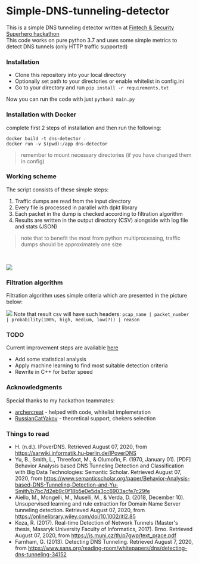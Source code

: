 # Simple-DNS-tunneling-detector
This is a simple DNS tunneling detector written at [Fintech & Security Superhero hackathon](https://dshkazan.ru/finsec)
<br>
This code works on pure python 3.7 and uses some simple metrics to detect DNS tunnels (only HTTP traffic supported)

### Installation
* Clone this repository into your local directory
* Optionally set path to your directories or enable whitelist in config.ini
* Go to your directory and run `pip install -r requirements.txt`

Now you can run the code with just `python3 main.py`

### Installation with Docker
complete first 2 steps of installation and then run the following:
```
docker build -t dns-detector .
docker run -v $(pwd):/app dns-detector
```
> remember to mount necessary directories (if you have changed them in config)

### Working scheme
The script consists of these simple steps:
1. Traffic dumps are read from the input directory
2. Every file is processed in parallel with dpkt library
3. Each packet in the dump is checked according to filtration algorithm
4. Results are written in the output directory (CSV) alongside with log file and stats (JSON)

> note that to benefit the most from python multiprocessing, traffic dumps 
> should be approximately one size 
<br>

![](https://storage.geekclass.ru/images/21abe9fb-aaf0-4523-882f-4dd06c803da2.png)

### Filtration algorithm
Filtration algorithm uses simple criteria which are presented in the picture below:

![](https://storage.geekclass.ru/images/b6e0eea7-5a92-431d-bfa9-4ca1e451b71e.png)
Note that result csv will have such headers:
`pcap_name | packet_number | probability(100%, high, medium, low(?)) | reason`

### TODO
Current improvement steps are available [here](https://github.com/leshark/Simple-DNS-tunneling-detector/projects/1)
* Add some statistical analysis
* Apply machine learning to find most suitable detection criteria
* Rewrite in C++ for better speed

### Acknowledgments
Special thanks to my hackathon teammates:
* [archercreat](https://github.com/archercreat) - helped with code, whitelist implemetation
* [RussianCatYakov](https://github.com/RussianCatYakov) - theoretical support, chekers selection

### Things to read 
* H. (n.d.). IPoverDNS. Retrieved August 07, 2020, from https://sarwiki.informatik.hu-berlin.de/IPoverDNS
* Yu, B., Smith, L., Threefoot, M., & Olumofin, F. (1970, January 01). [PDF] Behavior Analysis based DNS Tunneling Detection and Classification with Big Data Technologies: Semantic Scholar. Retrieved August 07, 2020, from https://www.semanticscholar.org/paper/Behavior-Analysis-based-DNS-Tunneling-Detection-and-Yu-Smith/b7bc7d2eb9c0f18b5e0e5da3cc6903acfe7c29fe
* Aiello, M., Mongelli, M., Muselli, M., & Verda, D. (2018, December 10). Unsupervised learning and rule extraction for Domain Name Server tunneling detection. Retrieved August 07, 2020, from https://onlinelibrary.wiley.com/doi/10.1002/itl2.85
* Koza, R. (2017). Real-time Detection of Network Tunnels (Master's thesis, Masaryk University Faculty of Informatics, 2017). Brno. Retrieved August 07, 2020, from https://is.muni.cz/th/p7gwp/text_prace.pdf
* Farnham, G. (2013). Detecting DNS Tunneling. Retrieved August 7, 2020, from https://www.sans.org/reading-room/whitepapers/dns/detecting-dns-tunneling-34152
